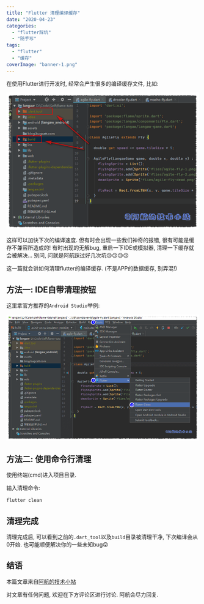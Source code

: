```yaml
---
title: "Flutter 清理编译缓存"
date: "2020-04-23"
categories: 
  - "flutter踩坑"
  - "随手写"
tags: 
  - "flutter"
  - "缓存"
coverImage: "banner-1.png"
---
```


在使用Flutter进行开发时, 经常会产生很多的编译缓存文件, 比如:

![Flutter 清理编译缓存](images/01-2.png)

这样可以加快下次的编译速度. 但有时会出现一些我们神奇的报错, 很有可能是缓存不兼容所造成的! 有时出现的无解bug, 重启一下IDE或模拟器, 清理一下缓存就会被解决... 别问, 问就是阿航踩过好几次坑😢😢😢😢

这一篇就会讲如何清理flutter的编译缓存. (不是APP的数据缓存, 别弄混!)

## 方法一: IDE自带清理按钮

这里拿官方推荐的`Android Studio`举例:

![Flutter 清理编译缓存](images/02-2.png)

## 方法二: 使用命令行清理

使用终端(cmd)进入项目目录.

输入清理命令:

```bash
flutter clean
```

## 清理完成

清理完成后, 可以看到之前的`.dart_tool`以及`build`目录被清理干净, 下次编译会从0开始. 也可能顺便解决你的一些未知bug😜

## 结语

本篇文章来自[阿航的技术小站](/)

对文章有任何问题, 欢迎在下方评论区进行讨论. 阿航会尽力回复.
